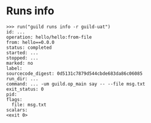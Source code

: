 # Runs info

    >>> run("guild runs info -r guild-uat")
    id: ...
    operation: hello/hello:from-file
    from: hello==0.0.0
    status: completed
    started: ...
    stopped: ...
    marked: no
    label:
    sourcecode_digest: 0d5131c7879d544cbde683da86c06085
    run_dir: ...
    command: ... -um guild.op_main say -- --file msg.txt
    exit_status: 0
    pid:
    flags:
      file: msg.txt
    scalars:
    <exit 0>
